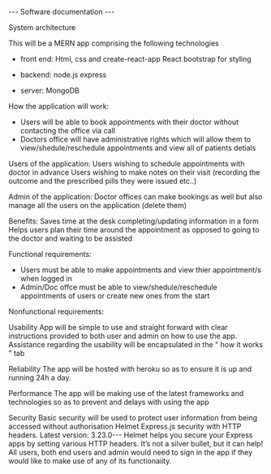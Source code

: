 --- Software documentation ---


System architecture

This will be a MERN app comprising the following technologies
 - front end:
Html, css and 
create-react-app 
React bootstrap for styling 

 - backend:
 node.js 
 express

 - server:
 MongoDB


 How the application will work:
 - Users will be able to book appointments with their doctor without contacting the office via call
 - Doctors office will have administrative rights which will allow them to view/shedule/reschedule appointments and view all of patients detials

 Users of the application:
 Users wishing to schedule appointments with doctor in advance
 Users wishing to make notes on their visit (recording the outcome and the prescribed pills they were issued etc..)

 Admin of the application:
 Doctor offices can make bookings as well but also manage all the users on the application (delete them)

 Benefits:
 Saves time at the desk completing/updating information in a form
 Helps users plan their time around the appointment as opposed to going to the doctor and waiting to be assisted
 

 Functional requirements:
 - Users must be able to make appointments and view thier appointment/s when logged in
 - Admin/Doc offce must be able to view/shedule/reschedule appointments of users or create new ones from the start

 Nonfunctional requirements:

 Usability
 App will be simple to use and straight forward with clear instructions provided to both user and admin on how to use the app.
 Assistance regarding the usability will be encapsulated in the " how it works " tab

 Reliability
 The app will be hosted with heroku so as to ensure it is up and running 24h a day.

 Performance
 The app will be making use of the latest frameworks and technologies so as to prevent and delays with using the app

 Security
 Basic security will be used to protect user information from being accessed without authorisation
 Helmet Express.js security with HTTP headers. Latest version: 3.23.0--- Helmet helps you secure your Express apps by setting various HTTP headers. It’s not a silver bullet, but it can help!
 All users, both end users and admin would need to sign in the app if they would like to make use of any of its functionaiity.